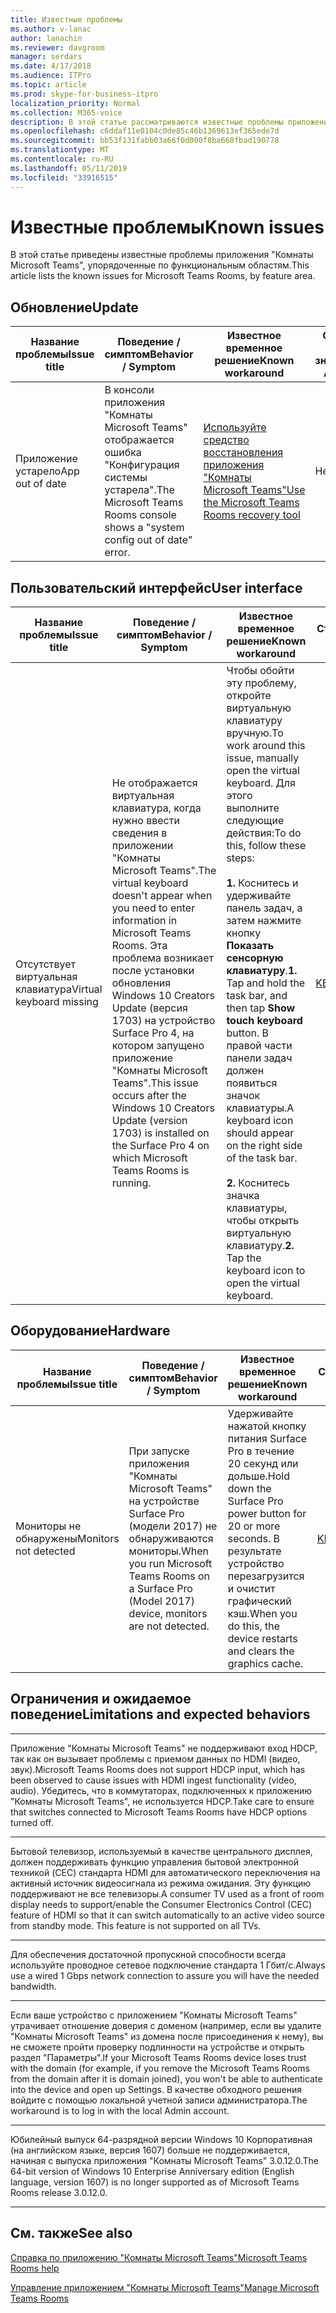 ```yaml
---
title: Известные проблемы
ms.author: v-lanac
author: lanachin
ms.reviewer: davgroom
manager: serdars
ms.date: 4/17/2018
ms.audience: ITPro
ms.topic: article
ms.prod: skype-for-business-itpro
localization_priority: Normal
ms.collection: M365-voice
description: В этой статье рассматриваются известные проблемы приложения "Комнаты Microsoft Teams", упорядоченные по функциональным областям.
ms.openlocfilehash: c6ddaf11e0104c0de85c46b1369613ef365ede7d
ms.sourcegitcommit: bb53f131fabb03a66f0d000f8ba668fbad190778
ms.translationtype: MT
ms.contentlocale: ru-RU
ms.lasthandoff: 05/11/2019
ms.locfileid: "33916515"
---
```

# <a name="known-issues"></a><span data-ttu-id="45d45-103">Известные проблемы</span><span class="sxs-lookup"><span data-stu-id="45d45-103">Known issues</span></span> 
 
<span data-ttu-id="45d45-104">В этой статье приведены известные проблемы приложения "Комнаты Microsoft Teams", упорядоченные по функциональным областям.</span><span class="sxs-lookup"><span data-stu-id="45d45-104">This article lists the known issues for Microsoft Teams Rooms, by feature area.</span></span>
<!-- If we get word that one of these issues no longer applies, contact meerak@microsoft.com or msmets@microsoft.com and let them know to EoL the corresponding KB  -->

<span data-ttu-id="45d45-105"><a name="update"> </a></span><span class="sxs-lookup"><span data-stu-id="45d45-105"></span></span>  
## <a name="update"></a><span data-ttu-id="45d45-106">Обновление</span><span class="sxs-lookup"><span data-stu-id="45d45-106">Update</span></span> 

| <span data-ttu-id="45d45-107">Название проблемы</span><span class="sxs-lookup"><span data-stu-id="45d45-107">Issue title</span></span> |  <span data-ttu-id="45d45-108">Поведение \/ симптом</span><span class="sxs-lookup"><span data-stu-id="45d45-108">Behavior \/ Symptom</span></span> | <span data-ttu-id="45d45-109">Известное временное решение</span><span class="sxs-lookup"><span data-stu-id="45d45-109">Known workaround</span></span> | <span data-ttu-id="45d45-110">Статья базы знаний</span><span class="sxs-lookup"><span data-stu-id="45d45-110">KB Article</span></span> |
|  ---        |      ---             |   ---            | --- |
|  <span data-ttu-id="45d45-111">Приложение устарело</span><span class="sxs-lookup"><span data-stu-id="45d45-111">App out of date</span></span>         |    <span data-ttu-id="45d45-112">В консоли приложения "Комнаты Microsoft Teams" отображается ошибка "Конфигурация системы устарела".</span><span class="sxs-lookup"><span data-stu-id="45d45-112">The Microsoft Teams Rooms console shows a "system config out of date" error.</span></span>                |   [<span data-ttu-id="45d45-113">Используйте средство восстановления приложения "Комнаты Microsoft Teams"</span><span class="sxs-lookup"><span data-stu-id="45d45-113">Use the Microsoft Teams Rooms recovery tool</span></span>](recovery-tool.md)             |  <span data-ttu-id="45d45-114">Нет</span><span class="sxs-lookup"><span data-stu-id="45d45-114">None</span></span> |


<span data-ttu-id="45d45-115"><a name="OS-conflicts"> </a></span><span class="sxs-lookup"><span data-stu-id="45d45-115"></span></span>  
## <a name="user-interface"></a><span data-ttu-id="45d45-116">Пользовательский интерфейс</span><span class="sxs-lookup"><span data-stu-id="45d45-116">User interface</span></span> 

| <span data-ttu-id="45d45-117">Название проблемы</span><span class="sxs-lookup"><span data-stu-id="45d45-117">Issue title</span></span> |  <span data-ttu-id="45d45-118">Поведение \/ симптом</span><span class="sxs-lookup"><span data-stu-id="45d45-118">Behavior \/ Symptom</span></span> | <span data-ttu-id="45d45-119">Известное временное решение</span><span class="sxs-lookup"><span data-stu-id="45d45-119">Known workaround</span></span> | <span data-ttu-id="45d45-120">Статья базы знаний</span><span class="sxs-lookup"><span data-stu-id="45d45-120">KB Article</span></span> |
|  ---        |      ---             |   ---            | --- |
|<span data-ttu-id="45d45-121">Отсутствует виртуальная клавиатура</span><span class="sxs-lookup"><span data-stu-id="45d45-121">Virtual keyboard missing</span></span>   | <span data-ttu-id="45d45-122">Не отображается виртуальная клавиатура, когда нужно ввести сведения в приложении "Комнаты Microsoft Teams".</span><span class="sxs-lookup"><span data-stu-id="45d45-122">The virtual keyboard doesn't appear when you need to enter information in Microsoft Teams Rooms.</span></span> <span data-ttu-id="45d45-123">Эта проблема возникает после установки обновления Windows 10 Creators Update (версия 1703) на устройство Surface Pro 4, на котором запущено приложение "Комнаты Microsoft Teams".</span><span class="sxs-lookup"><span data-stu-id="45d45-123">This issue occurs after the Windows 10 Creators Update (version 1703) is installed on the Surface Pro 4 on which Microsoft Teams Rooms is running.</span></span> | <span data-ttu-id="45d45-124">Чтобы обойти эту проблему, откройте виртуальную клавиатуру вручную.</span><span class="sxs-lookup"><span data-stu-id="45d45-124">To work around this issue, manually open the virtual keyboard.</span></span> <span data-ttu-id="45d45-125">Для этого выполните следующие действия:</span><span class="sxs-lookup"><span data-stu-id="45d45-125">To do this, follow these steps:</span></span><br><br> <span data-ttu-id="45d45-126">**1.** Коснитесь и удерживайте панель задач, а затем нажмите кнопку **Показать сенсорную клавиатуру**.</span><span class="sxs-lookup"><span data-stu-id="45d45-126">**1.** Tap and hold the task bar, and then tap **Show touch keyboard** button.</span></span> <span data-ttu-id="45d45-127">В правой части панели задач должен появиться значок клавиатуры.</span><span class="sxs-lookup"><span data-stu-id="45d45-127">A keyboard icon should appear on the right side of the task bar.</span></span> <br><br> <span data-ttu-id="45d45-128">**2.** Коснитесь значка клавиатуры, чтобы открыть виртуальную клавиатуру.</span><span class="sxs-lookup"><span data-stu-id="45d45-128">**2.** Tap the keyboard icon to open the virtual keyboard.</span></span> | [<span data-ttu-id="45d45-129">KB4037694</span><span class="sxs-lookup"><span data-stu-id="45d45-129">KB4037694</span></span>](https://support.microsoft.com/en-us/help/4037694/virtual-keyboard-missing-in-skype-room-systems-v2) | 
   

<span data-ttu-id="45d45-130"><a name="Hardware"> </a></span><span class="sxs-lookup"><span data-stu-id="45d45-130"></span></span>  
## <a name="hardware"></a><span data-ttu-id="45d45-131">Оборудование</span><span class="sxs-lookup"><span data-stu-id="45d45-131">Hardware</span></span>

| <span data-ttu-id="45d45-132">Название проблемы</span><span class="sxs-lookup"><span data-stu-id="45d45-132">Issue title</span></span> |  <span data-ttu-id="45d45-133">Поведение \/ симптом</span><span class="sxs-lookup"><span data-stu-id="45d45-133">Behavior \/ Symptom</span></span> | <span data-ttu-id="45d45-134">Известное временное решение</span><span class="sxs-lookup"><span data-stu-id="45d45-134">Known workaround</span></span> | <span data-ttu-id="45d45-135">Статья базы знаний</span><span class="sxs-lookup"><span data-stu-id="45d45-135">KB Article</span></span> |
|  ---        |      ---             |   ---            |   --- |
| <span data-ttu-id="45d45-136">Мониторы не обнаружены</span><span class="sxs-lookup"><span data-stu-id="45d45-136">Monitors not detected</span></span> | <span data-ttu-id="45d45-137">При запуске приложения "Комнаты Microsoft Teams" на устройстве Surface Pro (модели 2017) не обнаруживаются мониторы.</span><span class="sxs-lookup"><span data-stu-id="45d45-137">When you run Microsoft Teams Rooms on a Surface Pro (Model 2017) device, monitors are not detected.</span></span> |  <span data-ttu-id="45d45-138">Удерживайте нажатой кнопку питания Surface Pro в течение 20 секунд или дольше.</span><span class="sxs-lookup"><span data-stu-id="45d45-138">Hold down the Surface Pro power button for 20 or more seconds.</span></span> <span data-ttu-id="45d45-139">В результате устройство перезагрузится и очистит графический кэш.</span><span class="sxs-lookup"><span data-stu-id="45d45-139">When you do this, the device restarts and clears the graphics cache.</span></span> |[<span data-ttu-id="45d45-140">KB4055681</span><span class="sxs-lookup"><span data-stu-id="45d45-140">KB4055681</span></span>](https://support.microsoft.com/en-us/help/4055681/monitors-are-not-detected-when-you-run-skype-room-systems-on-a-surface)       | 
          
<span data-ttu-id="45d45-141"><a name="Limits"> </a></span><span class="sxs-lookup"><span data-stu-id="45d45-141"></span></span>
## <a name="limitations-and-expected-behaviors"></a><span data-ttu-id="45d45-142">Ограничения и ожидаемое поведение</span><span class="sxs-lookup"><span data-stu-id="45d45-142">Limitations and expected behaviors</span></span>
***
<span data-ttu-id="45d45-143">Приложение "Комнаты Microsoft Teams" не поддерживают вход HDCP, так как он вызывает проблемы с приемом данных по HDMI (видео, звук).</span><span class="sxs-lookup"><span data-stu-id="45d45-143">Microsoft Teams Rooms does not support HDCP input, which has been observed to cause issues with HDMI ingest functionality (video, audio).</span></span> <span data-ttu-id="45d45-144">Убедитесь, что в коммутаторах, подключенных к приложению "Комнаты Microsoft Teams", не используется HDCP.</span><span class="sxs-lookup"><span data-stu-id="45d45-144">Take care to ensure that switches connected to Microsoft Teams Rooms have HDCP options turned off.</span></span> 
***
<span data-ttu-id="45d45-p106">Бытовой телевизор, используемый в качестве центрального дисплея, должен поддерживать функцию управления бытовой электронной техникой (CEC) стандарта HDMI для автоматического переключения на активный источник видеосигнала из режима ожидания. Эту функцию поддерживают не все телевизоры.</span><span class="sxs-lookup"><span data-stu-id="45d45-p106">A consumer TV used as a front of room display needs to support/enable the Consumer Electronics Control (CEC) feature of HDMI so that it can switch automatically to an active video source from standby mode. This feature is not supported on all TVs.</span></span> 
***
<span data-ttu-id="45d45-147">Для обеспечения достаточной пропускной способности всегда используйте проводное сетевое подключение стандарта 1 Гбит/с.</span><span class="sxs-lookup"><span data-stu-id="45d45-147">Always use a wired 1 Gbps network connection to assure you will have the needed bandwidth.</span></span> 
***
<span data-ttu-id="45d45-148">Если ваше устройство с приложением "Комнаты Microsoft Teams" утрачивает отношение доверия с доменом (например, если вы удалите "Комнаты Microsoft Teams" из домена после присоединения к нему), вы не сможете пройти проверку подлинности на устройстве и открыть раздел "Параметры".</span><span class="sxs-lookup"><span data-stu-id="45d45-148">If your Microsoft Teams Rooms device loses trust with the domain (for example, if you remove the Microsoft Teams Rooms from the domain after it is domain joined), you won't be able to authenticate into the device and open up Settings.</span></span> <span data-ttu-id="45d45-149">В качестве обходного решения войдите с помощью локальной учетной записи администратора.</span><span class="sxs-lookup"><span data-stu-id="45d45-149">The workaround is to log in with the local Admin account.</span></span> 
***
<span data-ttu-id="45d45-150">Юбилейный выпуск 64-разрядной версии Windows 10 Корпоративная (на английском языке, версия 1607) больше не поддерживается, начиная с выпуска приложения "Комнаты Microsoft Teams" 3.0.12.0.</span><span class="sxs-lookup"><span data-stu-id="45d45-150">The 64-bit version of Windows 10 Enterprise Anniversary edition (English language, version 1607) is no longer supported as of Microsoft Teams Rooms release 3.0.12.0.</span></span> 
***

<span data-ttu-id="45d45-151"><a name="See"> </a></span><span class="sxs-lookup"><span data-stu-id="45d45-151"></span></span>  
## <a name="see-also"></a><span data-ttu-id="45d45-152">См. также</span><span class="sxs-lookup"><span data-stu-id="45d45-152">See also</span></span>

[<span data-ttu-id="45d45-153">Справка по приложению "Комнаты Microsoft Teams"</span><span class="sxs-lookup"><span data-stu-id="45d45-153">Microsoft Teams Rooms help</span></span>](https://support.office.com/en-us/article/Skype-Room-Systems-version-2-help-e667f40e-5aab-40c1-bd68-611fe0002ba2)

[<span data-ttu-id="45d45-154">Управление приложением "Комнаты Microsoft Teams"</span><span class="sxs-lookup"><span data-stu-id="45d45-154">Manage Microsoft Teams Rooms</span></span>](skype-room-systems-v2.md)
